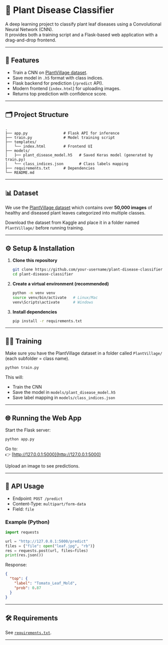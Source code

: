 # 🌿 Plant Disease Classifier

A deep learning project to classify plant leaf diseases using a Convolutional Neural Network (CNN).  
It provides both a training script and a Flask-based web application with a drag-and-drop frontend.

---

## 🚀 Features
- Train a CNN on [PlantVillage dataset](https://www.kaggle.com/datasets/emmarex/plantdisease).
- Save model in `.h5` format with class indices.
- Flask backend for prediction (`/predict` API).
- Modern frontend (`index.html`) for uploading images.
- Returns top prediction with confidence score.

---

## 🗂 Project Structure
```
.
├── app.py                # Flask API for inference
├── train.py              # Model training script
├── templates/
│   └── index.html        # Frontend UI
├── models/
│   ├── plant_disease_model.h5   # Saved Keras model (generated by train.py)
│   └── class_indices.json       # Class labels mapping
├── requirements.txt      # Dependencies
└── README.md
```

---

## 📊 Dataset

We use the [PlantVillage dataset](https://www.kaggle.com/datasets/emmarex/plantdisease) which contains over **50,000 images** of healthy and diseased plant leaves categorized into multiple classes.

Download the dataset from Kaggle and place it in a folder named `PlantVillage/` before running training.

---

## ⚙️ Setup & Installation

1. **Clone this repository**
   ```bash
   git clone https://github.com/your-username/plant-disease-classifier.git
   cd plant-disease-classifier
   ```

2. **Create a virtual environment (recommended)**
   ```bash
   python -m venv venv
   source venv/bin/activate   # Linux/Mac
   venv\Scripts\activate      # Windows
   ```

3. **Install dependencies**
   ```bash
   pip install -r requirements.txt
   ```

---

## 🧑‍🔬 Training

Make sure you have the PlantVillage dataset in a folder called `PlantVillage/`  
(each subfolder = class name).

```bash
python train.py
```

This will:
- Train the CNN
- Save the model in `models/plant_disease_model.h5`
- Save label mapping in `models/class_indices.json`

---

## 🌐 Running the Web App

Start the Flask server:

```bash
python app.py
```

Go to:  
👉 [http://127.0.0.1:5000](http://127.0.0.1:5000)

Upload an image to see predictions.

---

## 📡 API Usage

- Endpoint: `POST /predict`
- Content-Type: `multipart/form-data`
- Field: `file`

### Example (Python)
```python
import requests

url = "http://127.0.0.1:5000/predict"
files = {"file": open("leaf.jpg", "rb")}
res = requests.post(url, files=files)
print(res.json())
```

Response:
```json
{
  "top": {
    "label": "Tomato_Leaf_Mold",
    "prob": 0.87
  }
}
```

---

## 🛠 Requirements
See [`requirements.txt`](./requirements.txt).

---

